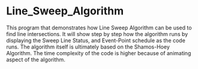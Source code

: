 # Line_Sweep_Algorithm
This program that demonstrates how Line Sweep Algorithm can be used to find line intersections.
It will show step by step how the algorithm runs by displaying the Sweep Line Status, and Event-Point schedule as the code runs.
The algorithm itself is ultimately based on the Shamos-Hoey Algorithm.
The time complexity of the code is higher because of animating aspect of the algorithm.
